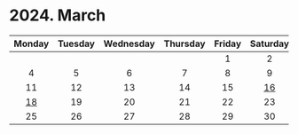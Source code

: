 # 2024. March

|Monday|Tuesday|Wednesday|Thursday|Friday|Saturday|Sunday|
|:--:|:--:|:--:|:--:|:--:|:--:|:--:|
|||||1|2|3|
|4|5|6|7|8|9|10|
|11|12|13|14|15|[16](https://github.com/BangYunseo/DailyDiary/blob/main/2024/March/16th.md)|[17](https://github.com/BangYunseo/DailyDiary/blob/main/2024/March/17th.md)|
|[18](https://github.com/BangYunseo/DailyDiary/blob/main/2024/March/18th.md)|19|20|21|22|23|24|
|25|26|27|28|29|30|31|
